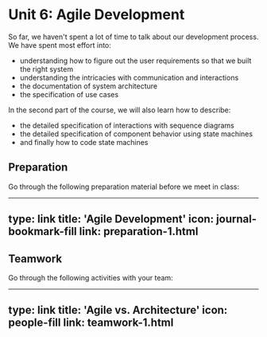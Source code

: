 # Unit 6: Agile Development


So far, we haven't spent a lot of time to talk about our development process. We have spent most effort into: 

* understanding how to figure out the user requirements so that we built the right system
* understanding the intricacies with communication and interactions
* the documentation of system architecture
* the specification of use cases

In the second part of the course, we will also learn how to describe:

* the detailed specification of interactions with sequence diagrams
* the detailed specification of component behavior using state machines
* and finally how to code state machines


## Preparation

Go through the following preparation material before we meet in class:


---
type: link
title: 'Agile Development'
icon: journal-bookmark-fill
link: preparation-1.html
---


## Teamwork

Go through the following activities with your team:


---
type: link
title: 'Agile vs. Architecture'
icon: people-fill
link: teamwork-1.html
---
